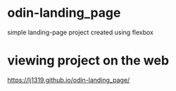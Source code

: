 # odin-landing_page
simple landing-page project created using flexbox


# viewing project on the web
https://lj1319.github.io/odin-landing_page/